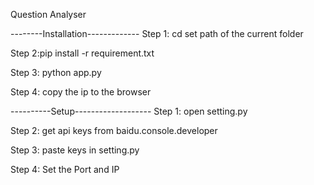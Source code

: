 
Question Analyser

--------Installation-------------
Step 1: cd set path of the current folder

Step 2:pip install -r requirement.txt

Step 3: python app.py

Step 4: copy the ip to the browser


----------Setup-------------------
Step 1: open setting.py

Step 2: get api keys from baidu.console.developer

Step 3: paste keys in setting.py

Step 4: Set the Port and IP


